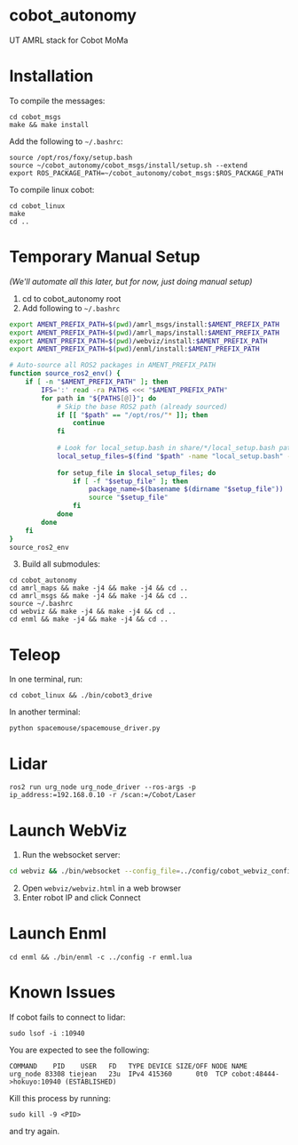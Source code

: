 # cobot_autonomy
UT AMRL stack for Cobot MoMa

# Installation
To compile the messages:
```
cd cobot_msgs
make && make install
```

Add the following to `~/.bashrc`:
```
source /opt/ros/foxy/setup.bash
source ~/cobot_autonomy/cobot_msgs/install/setup.sh --extend
export ROS_PACKAGE_PATH=~/cobot_autonomy/cobot_msgs:$ROS_PACKAGE_PATH
```

To compile linux cobot:
```
cd cobot_linux
make 
cd ..
```

# Temporary Manual Setup
*(We'll automate all this later, but for now, just doing manual setup)*

1. cd to cobot_autonomy root
2. Add following to `~/.bashrc`
```bash
export AMENT_PREFIX_PATH=$(pwd)/amrl_msgs/install:$AMENT_PREFIX_PATH
export AMENT_PREFIX_PATH=$(pwd)/amrl_maps/install:$AMENT_PREFIX_PATH
export AMENT_PREFIX_PATH=$(pwd)/webviz/install:$AMENT_PREFIX_PATH
export AMENT_PREFIX_PATH=$(pwd)/enml/install:$AMENT_PREFIX_PATH

# Auto-source all ROS2 packages in AMENT_PREFIX_PATH
function source_ros2_env() {
    if [ -n "$AMENT_PREFIX_PATH" ]; then
        IFS=':' read -ra PATHS <<< "$AMENT_PREFIX_PATH"
        for path in "${PATHS[@]}"; do
            # Skip the base ROS2 path (already sourced)
            if [[ "$path" == "/opt/ros/"* ]]; then
                continue
            fi
            
            # Look for local_setup.bash in share/*/local_setup.bash pattern
            local_setup_files=$(find "$path" -name "local_setup.bash" -path "*/share/*/local_setup.bash" 2>/dev/null)
            
            for setup_file in $local_setup_files; do
                if [ -f "$setup_file" ]; then
                    package_name=$(basename $(dirname "$setup_file"))
                    source "$setup_file"
                fi
            done
        done
    fi
}
source_ros2_env
```
3. Build all submodules:
```
cd cobot_autonomy
cd amrl_maps && make -j4 && make -j4 && cd ..
cd amrl_msgs && make -j4 && make -j4 && cd ..
source ~/.bashrc
cd webviz && make -j4 && make -j4 && cd ..
cd enml && make -j4 && make -j4 && cd ..
```

# Teleop
In one terminal, run:
```
cd cobot_linux && ./bin/cobot3_drive
```
In another terminal:
```
python spacemouse/spacemouse_driver.py
```

# Lidar
```
ros2 run urg_node urg_node_driver --ros-args -p ip_address:=192.168.0.10 -r /scan:=/Cobot/Laser
```

# Launch WebViz
1. Run the websocket server:
```bash
cd webviz && ./bin/websocket --config_file=../config/cobot_webviz_config.lua --v=1
```
2. Open `webviz/webviz.html` in a web browser
3. Enter robot IP and click Connect

# Launch Enml
```
cd enml && ./bin/enml -c ../config -r enml.lua
```

# Known Issues
If cobot fails to connect to lidar:
```
sudo lsof -i :10940
```
You are expected to see the following:
```
COMMAND    PID    USER   FD   TYPE DEVICE SIZE/OFF NODE NAME
urg_node 83308 tiejean   23u  IPv4 415360      0t0  TCP cobot:48444->hokuyo:10940 (ESTABLISHED)
```
Kill this process by running:
```
sudo kill -9 <PID>
```
and try again.